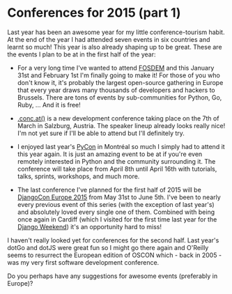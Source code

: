 # Conferences for 2015 (part 1)

Last year has been an awesome year for my little conference-tourism habit. At
the end of the year I had attended seven events in six countries and learnt so
much! This year is also already shaping up to be great. These are the events I
plan to be at in the first half of the year:

* For a very long time I've wanted to attend [FOSDEM][2] and this January 31st
  and February 1st I'm finally going to make it! For those of you who don't know
  it, it's probably the largest open-source gathering in Europe that every year
  draws many thousands of developers and hackers to Brussels. There are tons of
  events by sub-communities for Python, Go, Ruby, ... And it is free!

* [.conc.at()][1] is a new development conference taking place on the 7th of
  March in Salzburg, Austria. The speaker lineup already looks really nice! I'm
  not yet sure if I'll be able to attend but I'll definitely try.

* I enjoyed last year's [PyCon][3] in Montréal so much I simply had to attend it
  this year again. It is just an amazing event to be at if you're even remotely
  interested in Python and the community surrounding it. The conference will
  take place from April 8th until April 16th with tutorials, talks, sprints,
  workshops, and much more.

* The last conference I've planned for the first half of 2015 will be
  [DjangoCon Europe 2015][4] from May 31st to June 5th. I've been to nearly
  every previous event of this series (with the exception of last year's) and
  absolutely loved every single one of them. Combined with being once again in
  Cardiff (which I visited for the first time last year for the
  [Django Weekend][5]) it's an opportunity hard to miss!

I haven't really looked yet for conferences for the second half. Last year's
dotGo and dotJS were great fun so I might go there again and O'Reilly seems to
resurrect the European edition of OSCON which - back in 2005 - was my very first
software development conference.

Do you perhaps have any suggestions for awesome events (preferably in Europe)?


[1]: https://conc.at/

[2]: https://fosdem.org/2015/

[3]: https://us.pycon.org/2015/

[4]: http://2015.djangocon.eu/

[5]: http://zerokspot.com/weblog/2014/02/18/django-weekend-2014/
